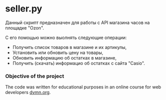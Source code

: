 # seller.py

Данный скрипт предназначен для работы с API магазина часов на площадке "Ozon".

С его помощью можно выолнять следующие операции:
- Получить список товаров в магазине и их артикулы,
- Установить или обновить цену на товары,
- Обновить информацию об остатках в магазине,
- Получить (скачать) информацио об остатках с сайта "Casio".


### Objective of the project

The code was written for educational purposes in an online course for web developers [dvmn.org](https://dvmn.org/).
